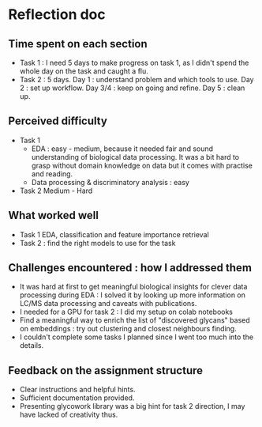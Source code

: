 # Reflection doc

## Time spent on each section

- Task 1 : I need 5 days to make progress on task 1, as I didn't spend the whole day on the task and caught a flu.
- Task 2 : 5 days. Day 1 : understand problem and which tools to use. Day 2 : set up workflow. Day 3/4 : keep on going and refine. Day 5 : clean up.

## Perceived difficulty

- Task 1
   - EDA : easy - medium, because it needed fair and sound understanding of biological data processing. It was a bit hard to grasp without domain knowledge on data but it comes with practise and reading.
   - Data processing & discriminatory analysis : easy
- Task 2 Medium - Hard

## What worked well

* Task 1 EDA, classification and feature importance retrieval
* Task 2 : find the right models to use for the task

## Challenges encountered : how I addressed them

* It was hard at first to get meaningful biological insights for clever data processing during EDA : I solved it by looking up more information on LC/MS data processing and caveats with publications.
* I needed for a GPU for task 2 : I did my setup on colab notebooks
* Find a meaningful way to enrich the list of "discovered glycans" based on embeddings : try out clustering and closest neighbours finding. 
* I couldn't complete some tasks I planned since I went too much into the details.

## Feedback on the assignment structure

* Clear instructions and helpful hints.
* Sufficient documentation provided.
* Presenting glycowork library was a big hint for task 2 direction, I may have lacked of creativity thus.